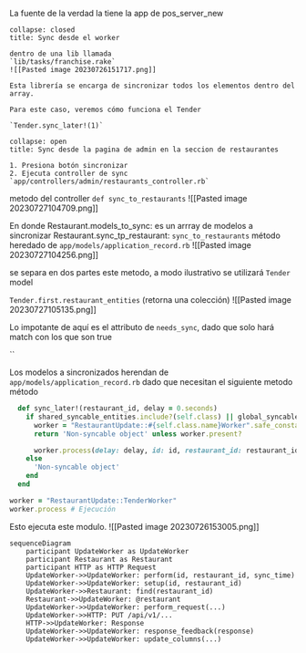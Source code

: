 
La fuente de la verdad la tiene la app de pos_server_new


```ad-note
collapse: closed
title: Sync desde el worker

dentro de una lib llamada
`lib/tasks/franchise.rake`
![[Pasted image 20230726151717.png]]

Esta librería se encarga de sincronizar todos los elementos dentro del array.

Para este caso, veremos cómo funciona el Tender

`Tender.sync_later!(1)`
```


```ad-note
collapse: open
title: Sync desde la pagina de admin en la seccion de restaurantes

1. Presiona botón sincronizar
2. Ejecuta controller de sync `app/controllers/admin/restaurants_controller.rb`
```

metodo del controller  `def sync_to_restaurants`
![[Pasted image 20230727104709.png]]

En donde
Restaurant.models_to_sync: es un arrray de modelos a sincronizar
Restaurant.sync_tp_restaurant:  `sync_to_restaurants` método heredado de `app/models/application_record.rb`
 ![[Pasted image 20230727104256.png]]

se separa en dos partes este metodo, a modo ilustrativo se utilizará `Tender` model

`Tender.first.restaurant_entities` (retorna una colección)
![[Pasted image 20230727105135.png]]

Lo impotante de aquí es el attributo de `needs_sync`, dado que solo hará match con los que son true



``


Los modelos a sincronizados herendan de `app/models/application_record.rb`
dado que necesitan el siguiente metodo método 

```ruby
  def sync_later!(restaurant_id, delay = 0.seconds)
    if shared_syncable_entities.include?(self.class) || global_syncable_entities.include?(self.class)
      worker = "RestaurantUpdate::#{self.class.name}Worker".safe_constantize
      return 'Non-syncable object' unless worker.present?

      worker.process(delay: delay, id: id, restaurant_id: restaurant_id, sync_time: Time.now.to_i)
    else
      'Non-syncable object'
    end
  end
```

```ruby
worker = "RestaurantUpdate::TenderWorker"
worker.process # Ejecución
```

Esto ejecuta este modulo.
![[Pasted image 20230726153005.png]]


```mermaid
sequenceDiagram
    participant UpdateWorker as UpdateWorker
    participant Restaurant as Restaurant
    participant HTTP as HTTP Request
    UpdateWorker->>UpdateWorker: perform(id, restaurant_id, sync_time)
    UpdateWorker->>UpdateWorker: setup(id, restaurant_id)
    UpdateWorker->>Restaurant: find(restaurant_id)
    Restaurant->>UpdateWorker: @restaurant
    UpdateWorker->>UpdateWorker: perform_request(...)
    UpdateWorker->>HTTP: PUT /api/v1/...
    HTTP->>UpdateWorker: Response
    UpdateWorker->>UpdateWorker: response_feedback(response)
    UpdateWorker->>UpdateWorker: update_columns(...)

```